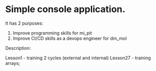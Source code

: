 # Simple console application.
It has 2 purposes:
1) Improve programming skills for mi_pit
2) Improve CI/CD skills as a devops engineer for dm_mol

Description:

Lesson1 - training 2 cycles (external and internal)
Lesson27 - training arrays;
